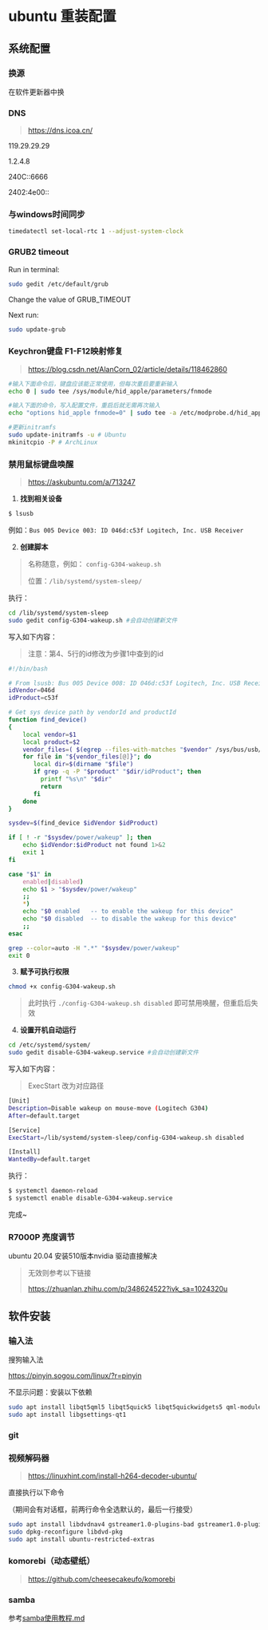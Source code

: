 # ubuntu 重装配置

## 系统配置

### 换源

在软件更新器中换



### DNS

> https://dns.icoa.cn/

119.29.29.29

1.2.4.8

240C::6666

2402:4e00::



### 与windows时间同步

```bash
timedatectl set-local-rtc 1 --adjust-system-clock 
```



### GRUB2 timeout

Run in terminal:

```bash
sudo gedit /etc/default/grub
```

Change the value of GRUB_TIMEOUT

Next run:

```bash
sudo update-grub
```



### Keychron键盘 F1-F12映射修复

> https://blog.csdn.net/AlanCorn_02/article/details/118462860

```bash
#输入下面命令后，键盘应该能正常使用，但每次重启要重新输入
echo 0 | sudo tee /sys/module/hid_apple/parameters/fnmode
```

```bash
#输入下面的命令，写入配置文件，重启后就无需再次输入
echo "options hid_apple fnmode=0" | sudo tee -a /etc/modprobe.d/hid_apple.conf

#更新initramfs
sudo update-initramfs -u # Ubuntu
mkinitcpio -P # ArchLinux
```



### 禁用鼠标键盘唤醒

> https://askubuntu.com/a/713247

1. **找到相关设备**

```bash
$ lsusb
```

例如：`Bus 005 Device 003: ID 046d:c53f Logitech, Inc. USB Receiver`



2. **创建脚本**

> 名称随意，例如： `config-G304-wakeup.sh`
>
> 位置：`/lib/systemd/system-sleep/`

执行：

```bash
cd /lib/systemd/system-sleep
sudo gedit config-G304-wakeup.sh #会自动创建新文件
```

写入如下内容：

> 注意：第4、5行的id修改为步骤1中查到的id

```bash
#!/bin/bash

# From lsusb: Bus 005 Device 008: ID 046d:c53f Logitech, Inc. USB Receiver
idVendor=046d
idProduct=c53f

# Get sys device path by vendorId and productId
function find_device()
{
    local vendor=$1
    local product=$2
    vendor_files=( $(egrep --files-with-matches "$vendor" /sys/bus/usb/devices/*/idVendor) )
    for file in "${vendor_files[@]}"; do
       local dir=$(dirname "$file")
       if grep -q -P "$product" "$dir/idProduct"; then
         printf "%s\n" "$dir"
         return
       fi
    done
}

sysdev=$(find_device $idVendor $idProduct)

if [ ! -r "$sysdev/power/wakeup" ]; then
    echo $idVendor:$idProduct not found 1>&2
    exit 1
fi

case "$1" in
    enabled|disabled)
    echo $1 > "$sysdev/power/wakeup"
    ;;
    *)
    echo "$0 enabled   -- to enable the wakeup for this device"
    echo "$0 disabled  -- to disable the wakeup for this device"
    ;;
esac

grep --color=auto -H ".*" "$sysdev/power/wakeup"
exit 0
```



3. **赋予可执行权限**

```bash
chmod +x config-G304-wakeup.sh
```

> 此时执行 `./config-G304-wakeup.sh disabled` 即可禁用唤醒，但重启后失效



4. **设置开机自动运行**

```bash
cd /etc/systemd/system/
sudo gedit disable-G304-wakeup.service #会自动创建新文件
```

写入如下内容：

> ExecStart 改为对应路径

```bash
[Unit]
Description=Disable wakeup on mouse-move (Logitech G304)
After=default.target

[Service]
ExecStart=/lib/systemd/system-sleep/config-G304-wakeup.sh disabled

[Install]
WantedBy=default.target
```

执行：

```bash
$ systemctl daemon-reload
$ systemctl enable disable-G304-wakeup.service
```

完成~



### R7000P 亮度调节

ubuntu 20.04 安装510版本nvidia 驱动直接解决

> 无效则参考以下链接
>
> https://zhuanlan.zhihu.com/p/348624522?ivk_sa=1024320u



## 软件安装

### 输入法
搜狗输入法

https://pinyin.sogou.com/linux/?r=pinyin

不显示问题：安装以下依赖

```bash
sudo apt install libqt5qml5 libqt5quick5 libqt5quickwidgets5 qml-module-qtquick2
sudo apt install libgsettings-qt1
```



### git



### 视频解码器

> https://linuxhint.com/install-h264-decoder-ubuntu/

直接执行以下命令

（期间会有对话框，前两行命令全选默认的，最后一行接受）

```bash
sudo apt install libdvdnav4 gstreamer1.0-plugins-bad gstreamer1.0-plugins-ugly libdvd-pkg -y
sudo dpkg-reconfigure libdvd-pkg
sudo apt install ubuntu-restricted-extras
```



### komorebi（动态壁纸）

> https://github.com/cheesecakeufo/komorebi



### samba

参考[samba使用教程.md](../samba/samba使用教程.md)
